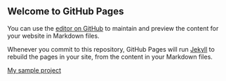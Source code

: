 ## Welcome to GitHub Pages

You can use the [editor on GitHub](https://github.com/muhjamaludin/my-profile-portofolio/edit/gh-pages/index.md) to maintain and preview the content for your website in Markdown files.

Whenever you commit to this repository, GitHub Pages will run [Jekyll](https://jekyllrb.com/) to rebuild the pages in your site, from the content in your Markdown files.

<a href="/projects/index.html">My sample project</a>